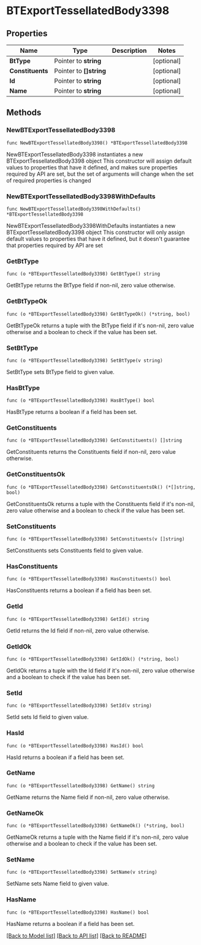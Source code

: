 # BTExportTessellatedBody3398

## Properties

Name | Type | Description | Notes
------------ | ------------- | ------------- | -------------
**BtType** | Pointer to **string** |  | [optional] 
**Constituents** | Pointer to **[]string** |  | [optional] 
**Id** | Pointer to **string** |  | [optional] 
**Name** | Pointer to **string** |  | [optional] 

## Methods

### NewBTExportTessellatedBody3398

`func NewBTExportTessellatedBody3398() *BTExportTessellatedBody3398`

NewBTExportTessellatedBody3398 instantiates a new BTExportTessellatedBody3398 object
This constructor will assign default values to properties that have it defined,
and makes sure properties required by API are set, but the set of arguments
will change when the set of required properties is changed

### NewBTExportTessellatedBody3398WithDefaults

`func NewBTExportTessellatedBody3398WithDefaults() *BTExportTessellatedBody3398`

NewBTExportTessellatedBody3398WithDefaults instantiates a new BTExportTessellatedBody3398 object
This constructor will only assign default values to properties that have it defined,
but it doesn't guarantee that properties required by API are set

### GetBtType

`func (o *BTExportTessellatedBody3398) GetBtType() string`

GetBtType returns the BtType field if non-nil, zero value otherwise.

### GetBtTypeOk

`func (o *BTExportTessellatedBody3398) GetBtTypeOk() (*string, bool)`

GetBtTypeOk returns a tuple with the BtType field if it's non-nil, zero value otherwise
and a boolean to check if the value has been set.

### SetBtType

`func (o *BTExportTessellatedBody3398) SetBtType(v string)`

SetBtType sets BtType field to given value.

### HasBtType

`func (o *BTExportTessellatedBody3398) HasBtType() bool`

HasBtType returns a boolean if a field has been set.

### GetConstituents

`func (o *BTExportTessellatedBody3398) GetConstituents() []string`

GetConstituents returns the Constituents field if non-nil, zero value otherwise.

### GetConstituentsOk

`func (o *BTExportTessellatedBody3398) GetConstituentsOk() (*[]string, bool)`

GetConstituentsOk returns a tuple with the Constituents field if it's non-nil, zero value otherwise
and a boolean to check if the value has been set.

### SetConstituents

`func (o *BTExportTessellatedBody3398) SetConstituents(v []string)`

SetConstituents sets Constituents field to given value.

### HasConstituents

`func (o *BTExportTessellatedBody3398) HasConstituents() bool`

HasConstituents returns a boolean if a field has been set.

### GetId

`func (o *BTExportTessellatedBody3398) GetId() string`

GetId returns the Id field if non-nil, zero value otherwise.

### GetIdOk

`func (o *BTExportTessellatedBody3398) GetIdOk() (*string, bool)`

GetIdOk returns a tuple with the Id field if it's non-nil, zero value otherwise
and a boolean to check if the value has been set.

### SetId

`func (o *BTExportTessellatedBody3398) SetId(v string)`

SetId sets Id field to given value.

### HasId

`func (o *BTExportTessellatedBody3398) HasId() bool`

HasId returns a boolean if a field has been set.

### GetName

`func (o *BTExportTessellatedBody3398) GetName() string`

GetName returns the Name field if non-nil, zero value otherwise.

### GetNameOk

`func (o *BTExportTessellatedBody3398) GetNameOk() (*string, bool)`

GetNameOk returns a tuple with the Name field if it's non-nil, zero value otherwise
and a boolean to check if the value has been set.

### SetName

`func (o *BTExportTessellatedBody3398) SetName(v string)`

SetName sets Name field to given value.

### HasName

`func (o *BTExportTessellatedBody3398) HasName() bool`

HasName returns a boolean if a field has been set.


[[Back to Model list]](../README.md#documentation-for-models) [[Back to API list]](../README.md#documentation-for-api-endpoints) [[Back to README]](../README.md)


